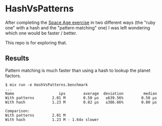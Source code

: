 # HashVsPatterns

After completing the [Space Age exercise](http://exercism.io/submissions/9553eaebde824a14897e8ba0e6ffdf1b)
in two different ways (the "ruby one" with a hash and the "pattern matching" one) I was left
wondering which one would be faster / better.

This repo is for exploring that.

## Results

Pattern matching is much faster than using a hash to lookup the planet factors.

```
$ mix run -e HashVsPatterns.benchmark
...
Name                    ips        average  deviation         median
With patterns        2.01 M        0.50 μs   ±639.56%        0.50 μs
With hash            1.23 M        0.82 μs   ±386.66%        0.80 μs

Comparison:
With patterns        2.01 M
With hash            1.23 M - 1.64x slower
```
